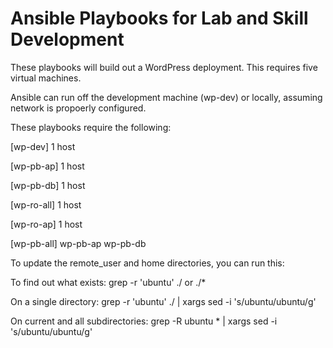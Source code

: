 # Ansible Playbooks for Lab and Skill Development

These playbooks will build out a WordPress deployment. This requires five virtual machines. 

Ansible can run off the development machine (wp-dev) or locally, assuming network is propoerly configured. 

These playbooks require the following:

[wp-dev]
1 host

[wp-pb-ap]
1 host

[wp-pb-db]
1 host

[wp-ro-all]
1 host

[wp-ro-ap]
1 host

[wp-pb-all]
wp-pb-ap
wp-pb-db


To update the remote_user and home directories, you can run this:

To find out what exists:
       grep -r 'ubuntu' ./ or ./*

On a single directory: 
	grep -r 'ubuntu' ./ | xargs sed -i 's/ubuntu/ubuntu/g' 

On current and all subdirectories:
	grep -R ubuntu * | xargs sed -i 's/ubuntu/ubuntu/g'
